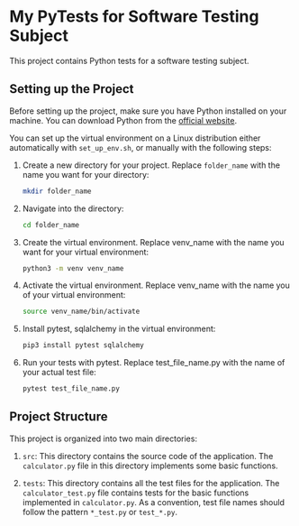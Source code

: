 <!-- @format -->

# My PyTests for Software Testing Subject

This project contains Python tests for a software testing subject.

## Setting up the Project

Before setting up the project, make sure you have Python installed on your machine. You can download Python from the [official website](https://www.python.org/downloads/).

You can set up the virtual environment on a Linux distribution either automatically with `set_up_env.sh`, or manually with the following steps:

1. Create a new directory for your project. Replace `folder_name` with the name you want for your directory:

    ```bash
    mkdir folder_name
    ```

2. Navigate into the directory:

    ```bash
    cd folder_name
    ```

3. Create the virtual environment. Replace venv_name with the name you want for your virtual environment:

    ```bash
    python3 -m venv venv_name
    ```

4. Activate the virtual environment. Replace venv_name with the name you of your virtual environment:

    ```bash
    source venv_name/bin/activate
    ```

5. Install pytest, sqlalchemy in the virtual environment:

    ```bash
    pip3 install pytest sqlalchemy
    ```

6. Run your tests with pytest. Replace test_file_name.py with the name of your actual test file:

    ```bash
    pytest test_file_name.py
    ```

## Project Structure

This project is organized into two main directories:

1. `src`: This directory contains the source code of the application. The `calculator.py` file in this directory implements some basic functions.

2. `tests`: This directory contains all the test files for the application. The `calculator_test.py` file contains tests for the basic functions implemented in `calculator.py`. As a convention, test file names should follow the pattern `*_test.py` or `test_*.py`.
